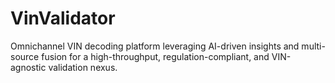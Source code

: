 # VinValidator
Omnichannel VIN decoding platform leveraging AI-driven insights and multi-source fusion for a high-throughput, regulation-compliant, and VIN-agnostic validation nexus.
